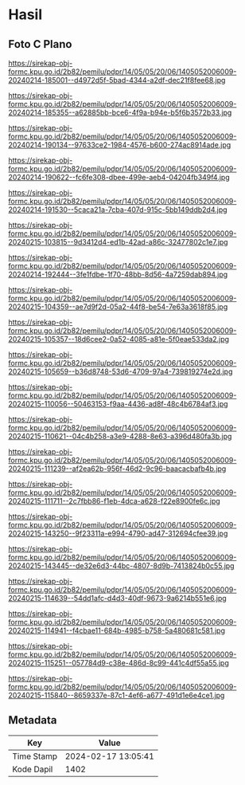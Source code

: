 # Hasil

## Foto C Plano

https://sirekap-obj-formc.kpu.go.id/2b82/pemilu/pdpr/14/05/05/20/06/1405052006009-20240214-185001--d4972d5f-5bad-4344-a2df-dec21f8fee68.jpg

https://sirekap-obj-formc.kpu.go.id/2b82/pemilu/pdpr/14/05/05/20/06/1405052006009-20240214-185355--a62885bb-bce6-4f9a-b94e-b5f6b3572b33.jpg

https://sirekap-obj-formc.kpu.go.id/2b82/pemilu/pdpr/14/05/05/20/06/1405052006009-20240214-190134--97633ce2-1984-4576-b600-274ac8914ade.jpg

https://sirekap-obj-formc.kpu.go.id/2b82/pemilu/pdpr/14/05/05/20/06/1405052006009-20240214-190622--fc6fe308-dbee-499e-aeb4-04204fb349f4.jpg

https://sirekap-obj-formc.kpu.go.id/2b82/pemilu/pdpr/14/05/05/20/06/1405052006009-20240214-191530--5caca21a-7cba-407d-915c-5bb149ddb2d4.jpg

https://sirekap-obj-formc.kpu.go.id/2b82/pemilu/pdpr/14/05/05/20/06/1405052006009-20240215-103815--9d3412d4-ed1b-42ad-a86c-32477802c1e7.jpg

https://sirekap-obj-formc.kpu.go.id/2b82/pemilu/pdpr/14/05/05/20/06/1405052006009-20240214-192444--3fe1fdbe-1f70-48bb-8d56-4a7259dab894.jpg

https://sirekap-obj-formc.kpu.go.id/2b82/pemilu/pdpr/14/05/05/20/06/1405052006009-20240215-104359--ae7d9f2d-05a2-44f8-be54-7e63a3618f85.jpg

https://sirekap-obj-formc.kpu.go.id/2b82/pemilu/pdpr/14/05/05/20/06/1405052006009-20240215-105357--18d6cee2-0a52-4085-a81e-5f0eae533da2.jpg

https://sirekap-obj-formc.kpu.go.id/2b82/pemilu/pdpr/14/05/05/20/06/1405052006009-20240215-105659--b36d8748-53d6-4709-97a4-739819274e2d.jpg

https://sirekap-obj-formc.kpu.go.id/2b82/pemilu/pdpr/14/05/05/20/06/1405052006009-20240215-110056--50463153-f9aa-4436-ad8f-48c4b6784af3.jpg

https://sirekap-obj-formc.kpu.go.id/2b82/pemilu/pdpr/14/05/05/20/06/1405052006009-20240215-110621--04c4b258-a3e9-4288-8e63-a396d480fa3b.jpg

https://sirekap-obj-formc.kpu.go.id/2b82/pemilu/pdpr/14/05/05/20/06/1405052006009-20240215-111239--af2ea62b-956f-46d2-9c96-baacacbafb4b.jpg

https://sirekap-obj-formc.kpu.go.id/2b82/pemilu/pdpr/14/05/05/20/06/1405052006009-20240215-111711--2c7fbb86-f1eb-4dca-a628-f22e8900fe6c.jpg

https://sirekap-obj-formc.kpu.go.id/2b82/pemilu/pdpr/14/05/05/20/06/1405052006009-20240215-143250--9f23311a-e994-4790-ad47-312694cfee39.jpg

https://sirekap-obj-formc.kpu.go.id/2b82/pemilu/pdpr/14/05/05/20/06/1405052006009-20240215-143445--de32e6d3-44bc-4807-8d9b-7413824b0c55.jpg

https://sirekap-obj-formc.kpu.go.id/2b82/pemilu/pdpr/14/05/05/20/06/1405052006009-20240215-114639--54dd1afc-d4d3-40df-9673-9a6214b551e6.jpg

https://sirekap-obj-formc.kpu.go.id/2b82/pemilu/pdpr/14/05/05/20/06/1405052006009-20240215-114941--f4cbae11-684b-4985-b758-5a480681c581.jpg

https://sirekap-obj-formc.kpu.go.id/2b82/pemilu/pdpr/14/05/05/20/06/1405052006009-20240215-115251--057784d9-c38e-486d-8c99-441c4df55a55.jpg

https://sirekap-obj-formc.kpu.go.id/2b82/pemilu/pdpr/14/05/05/20/06/1405052006009-20240215-115840--8659337e-87c1-4ef6-a677-491d1e6e4ce1.jpg


## Metadata

| Key        | Value               |
| ---------- | ------------------- |
| Time Stamp | 2024-02-17 13:05:41 |
| Kode Dapil | 1402                |



